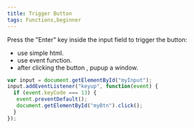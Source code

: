 ```yaml
---
title: Trigger Button
tags: Functions,beginner
--- 
```


Press the "Enter" key inside the input field to trigger the button: 
 - use simple html.
 - use event function.
 - after clicking the button , pupup a window.
 
 
```js
var input = document.getElementById("myInput");
input.addEventListener("keyup", function(event) {
  if (event.keyCode === 13) {
   event.preventDefault();
   document.getElementById("myBtn").click();
  }
});
```
